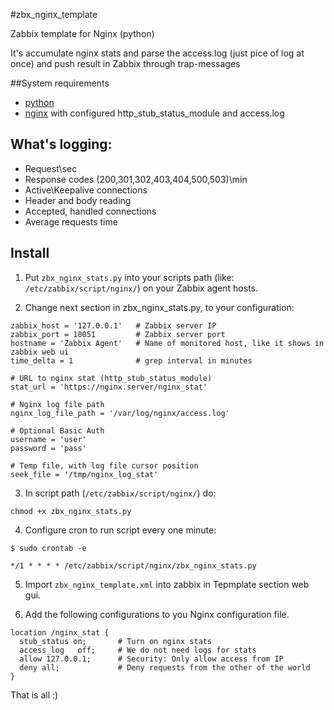 #zbx_nginx_template

Zabbix template for Nginx (python)

It's accumulate nginx stats and parse the access.log (just pice of log at once) and push result in Zabbix through trap-messages

##System requirements

- [python](http://www.python.org/downloads/)
- [nginx](http://nginx.org/) with configured http_stub_status_module and access.log

## What's logging:

- Request\sec
- Response codes (200,301,302,403,404,500,503)\min
- Active\Keepalive connections
- Header and body reading
- Accepted, handled connections
- Average requests time

## Install

1) Put `zbx_nginx_stats.py` into your scripts path (like: `/etc/zabbix/script/nginx/`) on your Zabbix agent hosts.

2) Change next section in zbx_nginx_stats.py, to your configuration:

```
zabbix_host = '127.0.0.1'   # Zabbix server IP
zabbix_port = 10051         # Zabbix server port
hostname = 'Zabbix Agent'   # Name of monitored host, like it shows in zabbix web ui
time_delta = 1              # grep interval in minutes

# URL to nginx stat (http_stub_status_module)
stat_url = 'https://nginx.server/nginx_stat'

# Nginx log file path
nginx_log_file_path = '/var/log/nginx/access.log'

# Optional Basic Auth
username = 'user'
password = 'pass'

# Temp file, with log file cursor position
seek_file = '/tmp/nginx_log_stat'
```

3) In script path (`/etc/zabbix/script/nginx/`) do:
```
chmod +x zbx_nginx_stats.py
```

4) Configure cron to run script every one minute:
```
$ sudo crontab -e

*/1 * * * * /etc/zabbix/script/nginx/zbx_nginx_stats.py
```

5) Import `zbx_nginx_template.xml` into zabbix in Tepmplate section web gui.

6) Add the following configurations to you Nginx configuration file.
```
location /nginx_stat {
  stub_status on;       # Turn on nginx stats
  access_log   off;     # We do not need logs for stats
  allow 127.0.0.1;      # Security: Only allow access from IP
  deny all;             # Deny requests from the other of the world
}
```

That is all :)



